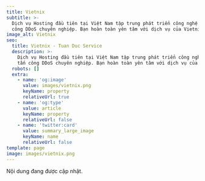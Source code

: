 ```yaml
---
title: Vietnix
subtitle: >-
  Dịch vụ Hosting đầu tiên tại Việt Nam tập trung phát triển công nghệ chống tấn
  công DDoS chuyên nghiệp. Bạn hoàn toàn yên tâm với dịch vụ của Vietnix.
image_alt: Vietnix
seo:
  title: Vietnix - Tuan Duc Service
  description: >-
    Dịch vụ Hosting đầu tiên tại Việt Nam tập trung phát triển công nghệ chống
    tấn công DDoS chuyên nghiệp. Bạn hoàn toàn yên tâm với dịch vụ của Vietnix.
  robots: []
  extra:
    - name: 'og:image'
      value: images/vietnix.png
      keyName: property
      relativeUrl: true
    - name: 'og:type'
      value: article
      keyName: property
      relativeUrl: false
    - name: 'twitter:card'
      value: summary_large_image
      keyName: name
      relativeUrl: false
template: page
image: images/vietnix.png
---
```

Nội dung đang được cập nhật.
